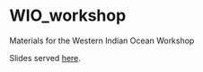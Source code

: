 # WIO_workshop
Materials for the Western Indian Ocean Workshop


Slides served [here](https://mathewbiddle.github.io/WIO_workshop/Western-Indian-Ocean-Workshop-ioos_qc-demo.slides.html#/).
